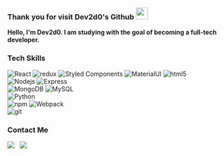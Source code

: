 ### Thank you for visit Dev2d0's Github <img src="https://user-images.githubusercontent.com/5679180/79618120-0daffb80-80be-11ea-819e-d2b0fa904d07.gif" width="27px">

<p>
  <b>Hello, I'm Dev2d0. I am studying with the goal of becoming a full-tech developer.</b> </br>
</p>


 <h3>Tech Skills</h3>
  <p>
  <img alt="React" src="https://img.shields.io/badge/-React-45b8d8?style=flat-square&logo=react&logoColor=white" />
  <img alt="redux" src="https://img.shields.io/badge/-Redux-764ABC?style=flat-square&logo=redux&logoColor=white" />
  <img alt="Styled Components" src="https://img.shields.io/badge/-Styled_Components-db7092?style=flat-square&logo=styled-components&logoColor=white" />
  <img alt="MaterialUI" src="https://img.shields.io/badge/-MaterialUI-0081CB?style=flat-square&logo=MaterialUI&logoColor=white" />
  <img alt="html5" src="https://img.shields.io/badge/-HTML5-E34F26?style=flat-square&logo=html5&logoColor=white" />
  </br>

  <img alt="Nodejs" src="https://img.shields.io/badge/-Nodejs-43853d?style=flat-square&logo=Node.js&logoColor=white" />
  <img alt="Express" src="https://img.shields.io/badge/-Express-232F3E?style=flat-square&logo=Express&logoColor=white" />
  </br>
    <img alt="MongoDB" src="https://img.shields.io/badge/-MongoDB-13aa52?style=flat-square&logo=mongodb&logoColor=white" />
  <img alt="MySQL"  src="https://img.shields.io/badge/-MySQL-F29111?style=flat-square&logo=MySQL&logoColor=white"/>
  </br>
  
  <img alt="Python" src="https://img.shields.io/badge/-Python-3776ab?style=flat-square&logo=python&logoColor=white" />
  </br>


  <img alt="npm" src="https://img.shields.io/badge/-NPM-CB3837?style=flat-square&logo=npm&logoColor=white" />
  <img alt="Webpack" src="https://img.shields.io/badge/-Webpack-8DD6F9?style=flat-square&logo=webpack&logoColor=white" /> 
  </br>


  <img alt="git" src="https://img.shields.io/badge/-Git-000000?style=flat-square&logo=git&logoColor=white" />
  </br>

<h3>Contact Me</h3>
<p>
<a href="https://dev2d0.github.io/DYportfolio/"><img src="https://img.shields.io/badge/My Portfolio-D14836.svg?style=for-the-badge&logoColor=white"/></a> &nbsp;
<a href="mailto:leedy2491@ajou.ac.kr"><img src="https://img.shields.io/badge/Email-D14836.svg?style=for-the-badge&logo=GMail&logoColor=white"/></a> &nbsp;
</p>
